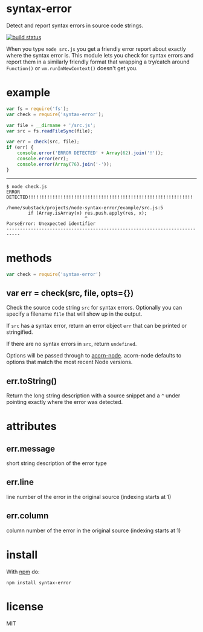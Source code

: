 # syntax-error

Detect and report syntax errors in source code strings.

[![build status](https://secure.travis-ci.org/browserify/syntax-error.png)](http://travis-ci.org/browserify/syntax-error)

When you type `node src.js` you get a friendly error report about exactly where
the syntax error is. This module lets you check for syntax errors and report
them in a similarly friendly format that wrapping a try/catch around
`Function()` or `vm.runInNewContext()` doesn't get you.

# example

``` js
var fs = require('fs');
var check = require('syntax-error');

var file = __dirname + '/src.js';
var src = fs.readFileSync(file);

var err = check(src, file);
if (err) {
    console.error('ERROR DETECTED' + Array(62).join('!'));
    console.error(err);
    console.error(Array(76).join('-'));
}
```

---

```
$ node check.js
ERROR DETECTED!!!!!!!!!!!!!!!!!!!!!!!!!!!!!!!!!!!!!!!!!!!!!!!!!!!!!!!!!!!!!

/home/substack/projects/node-syntax-error/example/src.js:5
        if (Array.isArray(x) res.push.apply(res, x);
                             ^
ParseError: Unexpected identifier
---------------------------------------------------------------------------
```

# methods

``` js
var check = require('syntax-error')
```

## var err = check(src, file, opts={})

Check the source code string `src` for syntax errors.
Optionally you can specify a filename `file` that will show up in the output.

If `src` has a syntax error, return an error object `err` that can be printed or
stringified.

If there are no syntax errors in `src`, return `undefined`.

Options will be passed through to [acorn-node](https://github.com/browserify/acorn-node).
acorn-node defaults to options that match the most recent Node versions.

## err.toString()

Return the long string description with a source snippet and a `^` under
pointing exactly where the error was detected.

# attributes

## err.message

short string description of the error type

## err.line

line number of the error in the original source (indexing starts at 1)

## err.column

column number of the error in the original source (indexing starts at 1)

# install

With [npm](http://npmjs.org) do:

```
npm install syntax-error
```

# license

MIT
